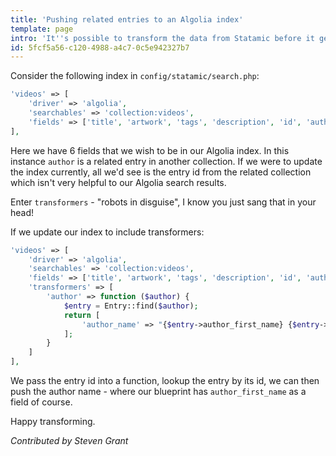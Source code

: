 ```yaml
---
title: 'Pushing related entries to an Algolia index'
template: page
intro: 'It''s possible to transform the data from Statamic before it gets pushed to an Algolia index, but here''s some help on transforming the data to push related data into the index.'
id: 5fcf5a56-c120-4988-a4c7-0c5e942327b7
---
```

Consider the following index in `config/statamic/search.php`:

```php
'videos' => [
    'driver' => 'algolia',
    'searchables' => 'collection:videos',
    'fields' => ['title', 'artwork', 'tags', 'description', 'id', 'author'],
],
```

Here we have 6 fields that we wish to be in our Algolia index. In this instance `author` is a related entry in another collection. If we were to update the index currently, all we'd see is the entry id from the related collection which isn't very helpful to our Algolia search results.

Enter `transformers` - "robots in disguise", I know you just sang that in your head!

If we update our index to include transformers:

```php
'videos' => [
    'driver' => 'algolia',
    'searchables' => 'collection:videos',
    'fields' => ['title', 'artwork', 'tags', 'description', 'id', 'author'],
    'transformers' => [
        'author' => function ($author) {
            $entry = Entry::find($author);
            return [
                'author_name' => "{$entry->author_first_name} {$entry->title}",
            ];
        }
    ]
],
```
We pass the entry id into a function, lookup the entry by its id, we can then push the author name - where our blueprint has `author_first_name` as a field of course.

Happy transforming.

_Contributed by Steven Grant_
